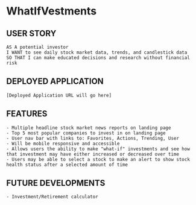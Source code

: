 # WhatIfVestments

## USER STORY
    AS A potential investor
    I WANT to see daily stock market data, trends, and candlestick data
    SO THAT I can make educated decisions and research without financial risk

## DEPLOYED APPLICATION
    [Deployed Application URL will go here]

## FEATURES
    - Multiple headline stock market news reports on landing page
    - Top 5 most popular companies to invest in on landing page
    - User nav bar with links to: Favorites, Actions, Trending, User
    - Will be mobile responsive and accessible
    - Allows users the ability to make "what-if" investments and see how that investment may have either increased or decreased over time
    - Users may be able to select a stock to make an alert to show stock health status after a selected amount of time

## FUTURE DEVELOPMENTS
    - Investment/Retirement calculator
